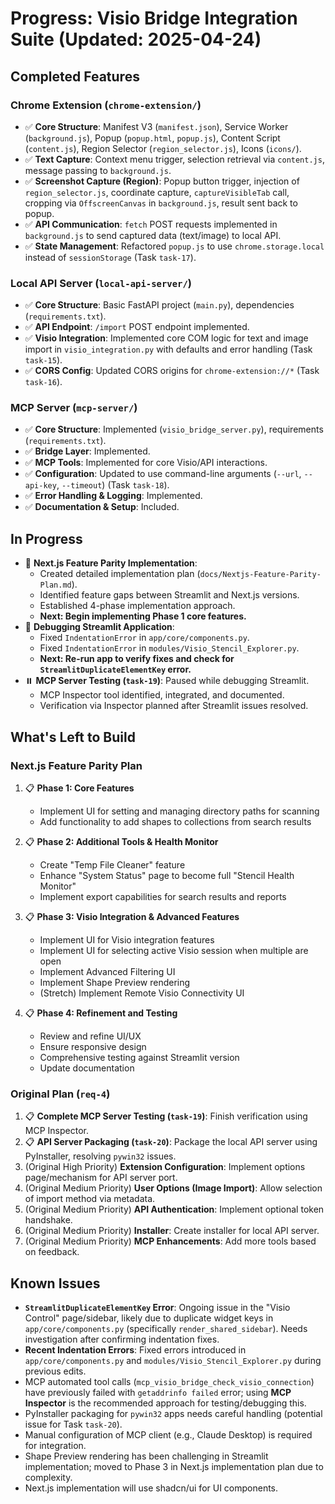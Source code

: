 # Progress: Visio Bridge Integration Suite (Updated: 2025-04-24)

## Completed Features

### Chrome Extension (`chrome-extension/`)
- ✅ **Core Structure**: Manifest V3 (`manifest.json`), Service Worker (`background.js`), Popup (`popup.html`, `popup.js`), Content Script (`content.js`), Region Selector (`region_selector.js`), Icons (`icons/`).
- ✅ **Text Capture**: Context menu trigger, selection retrieval via `content.js`, message passing to `background.js`.
- ✅ **Screenshot Capture (Region)**: Popup button trigger, injection of `region_selector.js`, coordinate capture, `captureVisibleTab` call, cropping via `OffscreenCanvas` in `background.js`, result sent back to popup.
- ✅ **API Communication**: `fetch` POST requests implemented in `background.js` to send captured data (text/image) to local API.
- ✅ **State Management**: Refactored `popup.js` to use `chrome.storage.local` instead of `sessionStorage` (Task `task-17`).

### Local API Server (`local-api-server/`)
- ✅ **Core Structure**: Basic FastAPI project (`main.py`), dependencies (`requirements.txt`).
- ✅ **API Endpoint**: `/import` POST endpoint implemented.
- ✅ **Visio Integration**: Implemented core COM logic for text and image import in `visio_integration.py` with defaults and error handling (Task `task-15`).
- ✅ **CORS Config**: Updated CORS origins for `chrome-extension://*` (Task `task-16`).

### MCP Server (`mcp-server/`)
- ✅ **Core Structure**: Implemented (`visio_bridge_server.py`), requirements (`requirements.txt`).
- ✅ **Bridge Layer**: Implemented.
- ✅ **MCP Tools**: Implemented for core Visio/API interactions.
- ✅ **Configuration**: Updated to use command-line arguments (`--url`, `--api-key`, `--timeout`) (Task `task-18`).
- ✅ **Error Handling & Logging**: Implemented.
- ✅ **Documentation & Setup**: Included.

## In Progress

- 🔄 **Next.js Feature Parity Implementation**:
    - Created detailed implementation plan (`docs/Nextjs-Feature-Parity-Plan.md`).
    - Identified feature gaps between Streamlit and Next.js versions.
    - Established 4-phase implementation approach.
    - **Next: Begin implementing Phase 1 core features.**
- 🔄 **Debugging Streamlit Application**:
    - Fixed `IndentationError` in `app/core/components.py`.
    - Fixed `IndentationError` in `modules/Visio_Stencil_Explorer.py`.
    - **Next: Re-run app to verify fixes and check for `StreamlitDuplicateElementKey` error.**
- ⏸️ **MCP Server Testing (`task-19`)**: Paused while debugging Streamlit.
    - MCP Inspector tool identified, integrated, and documented.
    - Verification via Inspector planned after Streamlit issues resolved.

## What's Left to Build

### Next.js Feature Parity Plan
1. 📋 **Phase 1: Core Features**
   - Implement UI for setting and managing directory paths for scanning
   - Add functionality to add shapes to collections from search results

2. 📋 **Phase 2: Additional Tools & Health Monitor**
   - Create "Temp File Cleaner" feature
   - Enhance "System Status" page to become full "Stencil Health Monitor"
   - Implement export capabilities for search results and reports

3. 📋 **Phase 3: Visio Integration & Advanced Features**
   - Implement UI for Visio integration features
   - Implement UI for selecting active Visio session when multiple are open
   - Implement Advanced Filtering UI
   - Implement Shape Preview rendering
   - (Stretch) Implement Remote Visio Connectivity UI

4. 📋 **Phase 4: Refinement and Testing**
   - Review and refine UI/UX
   - Ensure responsive design
   - Comprehensive testing against Streamlit version
   - Update documentation

### Original Plan (`req-4`)
1.  📋 **Complete MCP Server Testing (`task-19`)**: Finish verification using MCP Inspector.
2.  📋 **API Server Packaging (`task-20`)**: Package the local API server using PyInstaller, resolving `pywin32` issues.
3.  (Original High Priority) **Extension Configuration**: Implement options page/mechanism for API server port.
4.  (Original Medium Priority) **User Options (Image Import)**: Allow selection of import method via metadata.
5.  (Original Medium Priority) **API Authentication**: Implement optional token handshake.
6.  (Original Medium Priority) **Installer**: Create installer for local API server.
7.  (Original Medium Priority) **MCP Enhancements**: Add more tools based on feedback.

## Known Issues

- **`StreamlitDuplicateElementKey` Error**: Ongoing issue in the "Visio Control" page/sidebar, likely due to duplicate widget keys in `app/core/components.py` (specifically `render_shared_sidebar`). Needs investigation after confirming indentation fixes.
- **Recent Indentation Errors**: Fixed errors introduced in `app/core/components.py` and `modules/Visio_Stencil_Explorer.py` during previous edits.
- MCP automated tool calls (`mcp_visio_bridge_check_visio_connection`) have previously failed with `getaddrinfo failed` error; using **MCP Inspector** is the recommended approach for testing/debugging this.
- PyInstaller packaging for `pywin32` apps needs careful handling (potential issue for Task `task-20`).
- Manual configuration of MCP client (e.g., Claude Desktop) is required for integration.
- Shape Preview rendering has been challenging in Streamlit implementation; moved to Phase 3 in Next.js implementation plan due to complexity.
- Next.js implementation will use shadcn/ui for UI components.